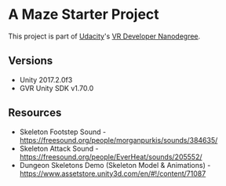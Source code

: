 # A Maze Starter Project

This project is part of [Udacity](https://www.udacity.com "Udacity - Be in demand")'s [VR Developer Nanodegree](https://www.udacity.com/course/vr-developer-nanodegree--nd017).

## Versions
- Unity 2017.2.0f3
- GVR Unity SDK v1.70.0

## Resources
- Skeleton Footstep Sound - https://freesound.org/people/morganpurkis/sounds/384635/
- Skeleton Attack Sound - https://freesound.org/people/EverHeat/sounds/205552/
- Dungeon Skeletons Demo (Skeleton Model & Animations) - https://www.assetstore.unity3d.com/en/#!/content/71087
